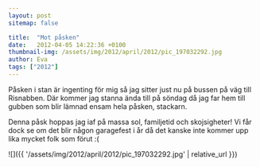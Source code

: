 ```yaml
---
layout: post
sitemap: false

title:  "Mot påsken"
date:   2012-04-05 14:22:36 +0100
thumbnail-img: /assets/img/2012/april/2012/pic_197032292.jpg
author: Eva
tags: ["2012"]
---
```


Påsken i stan är ingenting för mig så jag sitter just nu på bussen på väg till Risnabben. Där kommer jag stanna ända till på söndag då jag far hem till gubben som blir lämnad ensam hela påsken, stackarn. 

Denna påsk hoppas jag iaf på massa sol, familjetid och skojsigheter!  Vi får dock se om det blir någon garagefest i år då det kanske inte kommer upp lika mycket folk som förut :(

![]({{ '/assets/img/2012/april/2012/pic_197032292.jpg'  | relative_url }})

